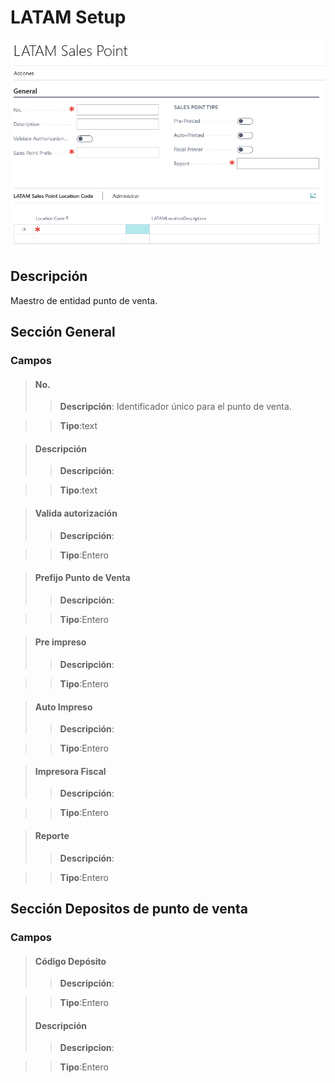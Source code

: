 # LATAM Setup
![Ventana Punto de Venta](MainPage.png)
## Descripción
Maestro de entidad punto de venta.

## Sección General
### Campos

>#### No.
>>**Descripción**: Identificador único para el punto de venta.
	
>>**Tipo**:text

>#### Descripción
>>**Descripción**:
	
>>**Tipo**:text

>#### Valida autorización
>>**Descripción**:
	
>>**Tipo**:Entero

>#### Prefijo Punto de Venta
>>**Descripción**:
	
>>**Tipo**:Entero

>#### Pre impreso
>>**Descripción**:
	
>>**Tipo**:Entero

>#### Auto Impreso
>>**Descripción**:
	
>>**Tipo**:Entero

>#### Impresora Fiscal
>>**Descripción**:
	
>>**Tipo**:Entero

>#### Reporte
>>**Descripción**:
	
>>**Tipo**:Entero

## Sección Depositos de punto de venta
### Campos
>#### Código Depósito
>>**Descripción**:
	
>>**Tipo**:Entero
>#### Descripción
>>**Descripcion**: 
	
	
>>**Tipo**:Entero